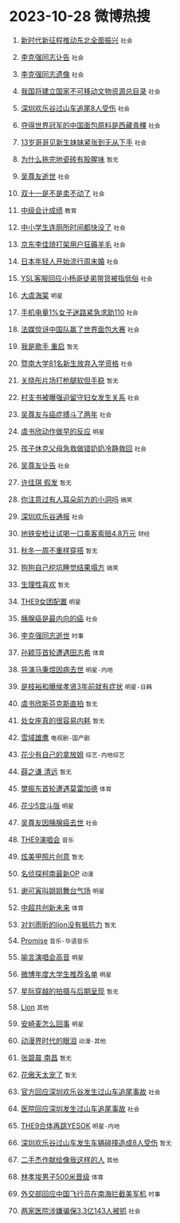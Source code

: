 # 2023-10-28 微博热搜 
1. [新时代新征程推动东北全面振兴](https://m.weibo.cn/search?containerid=100103type%3D1%26t%3D10%26q%3D%23%E6%96%B0%E6%97%B6%E4%BB%A3%E6%96%B0%E5%BE%81%E7%A8%8B%E6%8E%A8%E5%8A%A8%E4%B8%9C%E5%8C%97%E5%85%A8%E9%9D%A2%E6%8C%AF%E5%85%B4%23&stream_entry_id=51&isnewpage=1&extparam=seat%3D1%26stream_entry_id%3D51%26pos%3D0%26c_type%3D51%26q%3D%2523%25E6%2596%25B0%25E6%2597%25B6%25E4%25BB%25A3%25E6%2596%25B0%25E5%25BE%2581%25E7%25A8%258B%25E6%258E%25A8%25E5%258A%25A8%25E4%25B8%259C%25E5%258C%2597%25E5%2585%25A8%25E9%259D%25A2%25E6%258C%25AF%25E5%2585%25B4%2523%26dgr%3D0%26cate%3D10103%26filter_type%3Drealtimehot%26display_time%3D1698447882%26pre_seqid%3D16984478823850138931) `社会` 

2. [李克强同志讣告](https://m.weibo.cn/search?containerid=100103type%3D1%26t%3D10%26q%3D%23%E6%9D%8E%E5%85%8B%E5%BC%BA%E5%90%8C%E5%BF%97%E8%AE%A3%E5%91%8A%23&stream_entry_id=31&isnewpage=1&extparam=seat%3D1%26c_type%3D31%26q%3D%2523%25E6%259D%258E%25E5%2585%258B%25E5%25BC%25BA%25E5%2590%258C%25E5%25BF%2597%25E8%25AE%25A3%25E5%2591%258A%2523%26flag%3D0%26filter_type%3Drealtimehot%26realpos%3D1%26stream_entry_id%3D31%26pos%3D0%26dgr%3D0%26cate%3D5001%26band_rank%3D1%26lcate%3D5001%26display_time%3D1698447882%26pre_seqid%3D16984478823850138931) `社会` 

3. [李克强同志遗像](https://m.weibo.cn/search?containerid=100103type%3D1%26t%3D10%26q%3D%E6%9D%8E%E5%85%8B%E5%BC%BA%E5%90%8C%E5%BF%97%E9%81%97%E5%83%8F&stream_entry_id=31&isnewpage=1&extparam=seat%3D1%26c_type%3D31%26q%3D%25E6%259D%258E%25E5%2585%258B%25E5%25BC%25BA%25E5%2590%258C%25E5%25BF%2597%25E9%2581%2597%25E5%2583%258F%26flag%3D0%26filter_type%3Drealtimehot%26realpos%3D2%26stream_entry_id%3D31%26pos%3D1%26dgr%3D0%26cate%3D5001%26band_rank%3D2%26lcate%3D5001%26display_time%3D1698447882%26pre_seqid%3D16984478823850138931) `社会` 

4. [我国将建立国家不可移动文物资源总目录](https://m.weibo.cn/search?containerid=100103type%3D1%26t%3D10%26q%3D%23%E6%88%91%E5%9B%BD%E5%B0%86%E5%BB%BA%E7%AB%8B%E5%9B%BD%E5%AE%B6%E4%B8%8D%E5%8F%AF%E7%A7%BB%E5%8A%A8%E6%96%87%E7%89%A9%E8%B5%84%E6%BA%90%E6%80%BB%E7%9B%AE%E5%BD%95%23&stream_entry_id=31&isnewpage=1&extparam=seat%3D1%26c_type%3D31%26q%3D%2523%25E6%2588%2591%25E5%259B%25BD%25E5%25B0%2586%25E5%25BB%25BA%25E7%25AB%258B%25E5%259B%25BD%25E5%25AE%25B6%25E4%25B8%258D%25E5%258F%25AF%25E7%25A7%25BB%25E5%258A%25A8%25E6%2596%2587%25E7%2589%25A9%25E8%25B5%2584%25E6%25BA%2590%25E6%2580%25BB%25E7%259B%25AE%25E5%25BD%2595%2523%26flag%3D0%26filter_type%3Drealtimehot%26realpos%3D3%26stream_entry_id%3D31%26pos%3D2%26dgr%3D0%26cate%3D5001%26band_rank%3D3%26lcate%3D5001%26display_time%3D1698447882%26pre_seqid%3D16984478823850138931) `社会` 

5. [深圳欢乐谷过山车追尾8人受伤](https://m.weibo.cn/search?containerid=100103type%3D1%26t%3D10%26q%3D%23%E6%B7%B1%E5%9C%B3%E6%AC%A2%E4%B9%90%E8%B0%B7%E8%BF%87%E5%B1%B1%E8%BD%A6%E8%BF%BD%E5%B0%BE8%E4%BA%BA%E5%8F%97%E4%BC%A4%23&stream_entry_id=31&isnewpage=1&extparam=seat%3D1%26c_type%3D31%26q%3D%2523%25E6%25B7%25B1%25E5%259C%25B3%25E6%25AC%25A2%25E4%25B9%2590%25E8%25B0%25B7%25E8%25BF%2587%25E5%25B1%25B1%25E8%25BD%25A6%25E8%25BF%25BD%25E5%25B0%25BE8%25E4%25BA%25BA%25E5%258F%2597%25E4%25BC%25A4%2523%26flag%3D2%26filter_type%3Drealtimehot%26realpos%3D4%26stream_entry_id%3D31%26pos%3D3%26dgr%3D0%26cate%3D5001%26band_rank%3D4%26lcate%3D5001%26display_time%3D1698447882%26pre_seqid%3D16984478823850138931) `社会` 

6. [夺得世界冠军的中国面包原料是西藏青稞](https://m.weibo.cn/search?containerid=100103type%3D1%26t%3D10%26q%3D%23%E5%A4%BA%E5%BE%97%E4%B8%96%E7%95%8C%E5%86%A0%E5%86%9B%E7%9A%84%E4%B8%AD%E5%9B%BD%E9%9D%A2%E5%8C%85%E5%8E%9F%E6%96%99%E6%98%AF%E8%A5%BF%E8%97%8F%E9%9D%92%E7%A8%9E%23&stream_entry_id=31&isnewpage=1&extparam=seat%3D1%26c_type%3D31%26q%3D%2523%25E5%25A4%25BA%25E5%25BE%2597%25E4%25B8%2596%25E7%2595%258C%25E5%2586%25A0%25E5%2586%259B%25E7%259A%2584%25E4%25B8%25AD%25E5%259B%25BD%25E9%259D%25A2%25E5%258C%2585%25E5%258E%259F%25E6%2596%2599%25E6%2598%25AF%25E8%25A5%25BF%25E8%2597%258F%25E9%259D%2592%25E7%25A8%259E%2523%26flag%3D32768%26filter_type%3Drealtimehot%26realpos%3D5%26stream_entry_id%3D31%26pos%3D4%26dgr%3D0%26cate%3D5001%26band_rank%3D5%26lcate%3D5001%26display_time%3D1698447882%26pre_seqid%3D16984478823850138931) `社会` 

7. [13岁哥哥见新生妹妹紧张到无从下手](https://m.weibo.cn/search?containerid=100103type%3D1%26t%3D10%26q%3D%2313%E5%B2%81%E5%93%A5%E5%93%A5%E8%A7%81%E6%96%B0%E7%94%9F%E5%A6%B9%E5%A6%B9%E7%B4%A7%E5%BC%A0%E5%88%B0%E6%97%A0%E4%BB%8E%E4%B8%8B%E6%89%8B%23&stream_entry_id=31&isnewpage=1&extparam=seat%3D1%26c_type%3D31%26q%3D%252313%25E5%25B2%2581%25E5%2593%25A5%25E5%2593%25A5%25E8%25A7%2581%25E6%2596%25B0%25E7%2594%259F%25E5%25A6%25B9%25E5%25A6%25B9%25E7%25B4%25A7%25E5%25BC%25A0%25E5%2588%25B0%25E6%2597%25A0%25E4%25BB%258E%25E4%25B8%258B%25E6%2589%258B%2523%26flag%3D32768%26filter_type%3Drealtimehot%26realpos%3D6%26stream_entry_id%3D31%26pos%3D5%26dgr%3D0%26cate%3D5001%26band_rank%3D6%26lcate%3D5001%26display_time%3D1698447882%26pre_seqid%3D16984478823850138931) `社会` 

8. [为什么拖完地瓷砖有股腥味](https://m.weibo.cn/search?containerid=100103type%3D1%26t%3D10%26q%3D%E4%B8%BA%E4%BB%80%E4%B9%88%E6%8B%96%E5%AE%8C%E5%9C%B0%E7%93%B7%E7%A0%96%E6%9C%89%E8%82%A1%E8%85%A5%E5%91%B3&stream_entry_id=31&isnewpage=1&extparam=seat%3D1%26c_type%3D31%26q%3D%25E4%25B8%25BA%25E4%25BB%2580%25E4%25B9%2588%25E6%258B%2596%25E5%25AE%258C%25E5%259C%25B0%25E7%2593%25B7%25E7%25A0%2596%25E6%259C%2589%25E8%2582%25A1%25E8%2585%25A5%25E5%2591%25B3%26flag%3D0%26filter_type%3Drealtimehot%26realpos%3D7%26stream_entry_id%3D31%26pos%3D6%26dgr%3D0%26cate%3D5001%26band_rank%3D7%26lcate%3D5001%26display_time%3D1698447882%26pre_seqid%3D16984478823850138931) `暂无` 

9. [吴尊友逝世](https://m.weibo.cn/search?containerid=100103type%3D1%26t%3D10%26q%3D%23%E5%90%B4%E5%B0%8A%E5%8F%8B%E9%80%9D%E4%B8%96%23&stream_entry_id=31&isnewpage=1&extparam=seat%3D1%26c_type%3D31%26q%3D%2523%25E5%2590%25B4%25E5%25B0%258A%25E5%258F%258B%25E9%2580%259D%25E4%25B8%2596%2523%26flag%3D16%26filter_type%3Drealtimehot%26realpos%3D8%26stream_entry_id%3D31%26pos%3D7%26dgr%3D0%26cate%3D5001%26band_rank%3D8%26lcate%3D5001%26display_time%3D1698447882%26pre_seqid%3D16984478823850138931) `社会` 

10. [双十一是不是卖不动了](https://m.weibo.cn/search?containerid=100103type%3D1%26t%3D10%26q%3D%23%E5%8F%8C%E5%8D%81%E4%B8%80%E6%98%AF%E4%B8%8D%E6%98%AF%E5%8D%96%E4%B8%8D%E5%8A%A8%E4%BA%86%23&stream_entry_id=31&isnewpage=1&extparam=seat%3D1%26c_type%3D31%26q%3D%2523%25E5%258F%258C%25E5%258D%2581%25E4%25B8%2580%25E6%2598%25AF%25E4%25B8%258D%25E6%2598%25AF%25E5%258D%2596%25E4%25B8%258D%25E5%258A%25A8%25E4%25BA%2586%2523%26flag%3D0%26filter_type%3Drealtimehot%26realpos%3D9%26stream_entry_id%3D31%26pos%3D8%26dgr%3D0%26cate%3D5001%26band_rank%3D9%26lcate%3D5001%26display_time%3D1698447882%26pre_seqid%3D16984478823850138931) `社会` 

11. [中级会计成绩](https://m.weibo.cn/search?containerid=100103type%3D1%26t%3D10%26q%3D%E4%B8%AD%E7%BA%A7%E4%BC%9A%E8%AE%A1%E6%88%90%E7%BB%A9&stream_entry_id=31&isnewpage=1&extparam=seat%3D1%26c_type%3D31%26q%3D%25E4%25B8%25AD%25E7%25BA%25A7%25E4%25BC%259A%25E8%25AE%25A1%25E6%2588%2590%25E7%25BB%25A9%26flag%3D0%26filter_type%3Drealtimehot%26realpos%3D10%26stream_entry_id%3D31%26pos%3D9%26dgr%3D0%26cate%3D5001%26band_rank%3D10%26lcate%3D5001%26display_time%3D1698447882%26pre_seqid%3D16984478823850138931) `教育` 

12. [中小学生连厕所时间都快没了](https://m.weibo.cn/search?containerid=100103type%3D1%26t%3D10%26q%3D%23%E4%B8%AD%E5%B0%8F%E5%AD%A6%E7%94%9F%E8%BF%9E%E5%8E%95%E6%89%80%E6%97%B6%E9%97%B4%E9%83%BD%E5%BF%AB%E6%B2%A1%E4%BA%86%23&stream_entry_id=31&isnewpage=1&extparam=seat%3D1%26c_type%3D31%26q%3D%2523%25E4%25B8%25AD%25E5%25B0%258F%25E5%25AD%25A6%25E7%2594%259F%25E8%25BF%259E%25E5%258E%2595%25E6%2589%2580%25E6%2597%25B6%25E9%2597%25B4%25E9%2583%25BD%25E5%25BF%25AB%25E6%25B2%25A1%25E4%25BA%2586%2523%26flag%3D2%26filter_type%3Drealtimehot%26realpos%3D11%26stream_entry_id%3D31%26pos%3D10%26dgr%3D0%26cate%3D5001%26band_rank%3D11%26lcate%3D5001%26display_time%3D1698447882%26pre_seqid%3D16984478823850138931) `社会` 

13. [京东李佳琦打架用户狂薅羊毛](https://m.weibo.cn/search?containerid=100103type%3D1%26t%3D10%26q%3D%23%E4%BA%AC%E4%B8%9C%E6%9D%8E%E4%BD%B3%E7%90%A6%E6%89%93%E6%9E%B6%E7%94%A8%E6%88%B7%E7%8B%82%E8%96%85%E7%BE%8A%E6%AF%9B%23&stream_entry_id=31&isnewpage=1&extparam=seat%3D1%26c_type%3D31%26q%3D%2523%25E4%25BA%25AC%25E4%25B8%259C%25E6%259D%258E%25E4%25BD%25B3%25E7%2590%25A6%25E6%2589%2593%25E6%259E%25B6%25E7%2594%25A8%25E6%2588%25B7%25E7%258B%2582%25E8%2596%2585%25E7%25BE%258A%25E6%25AF%259B%2523%26flag%3D2%26filter_type%3Drealtimehot%26realpos%3D12%26stream_entry_id%3D31%26pos%3D11%26dgr%3D0%26cate%3D5001%26band_rank%3D12%26lcate%3D5001%26display_time%3D1698447882%26pre_seqid%3D16984478823850138931) `社会` 

14. [日本年轻人开始流行周末婚](https://m.weibo.cn/search?containerid=100103type%3D1%26t%3D10%26q%3D%23%E6%97%A5%E6%9C%AC%E5%B9%B4%E8%BD%BB%E4%BA%BA%E5%BC%80%E5%A7%8B%E6%B5%81%E8%A1%8C%E5%91%A8%E6%9C%AB%E5%A9%9A%23&stream_entry_id=31&isnewpage=1&extparam=seat%3D1%26c_type%3D31%26q%3D%2523%25E6%2597%25A5%25E6%259C%25AC%25E5%25B9%25B4%25E8%25BD%25BB%25E4%25BA%25BA%25E5%25BC%2580%25E5%25A7%258B%25E6%25B5%2581%25E8%25A1%258C%25E5%2591%25A8%25E6%259C%25AB%25E5%25A9%259A%2523%26flag%3D2%26filter_type%3Drealtimehot%26realpos%3D13%26stream_entry_id%3D31%26pos%3D12%26dgr%3D0%26cate%3D5001%26band_rank%3D13%26lcate%3D5001%26display_time%3D1698447882%26pre_seqid%3D16984478823850138931) `社会` 

15. [YSL客服回应小杨哥徒弟带货被指低俗](https://m.weibo.cn/search?containerid=100103type%3D1%26t%3D10%26q%3D%23YSL%E5%AE%A2%E6%9C%8D%E5%9B%9E%E5%BA%94%E5%B0%8F%E6%9D%A8%E5%93%A5%E5%BE%92%E5%BC%9F%E5%B8%A6%E8%B4%A7%E8%A2%AB%E6%8C%87%E4%BD%8E%E4%BF%97%23&stream_entry_id=31&isnewpage=1&extparam=seat%3D1%26c_type%3D31%26q%3D%2523YSL%25E5%25AE%25A2%25E6%259C%258D%25E5%259B%259E%25E5%25BA%2594%25E5%25B0%258F%25E6%259D%25A8%25E5%2593%25A5%25E5%25BE%2592%25E5%25BC%259F%25E5%25B8%25A6%25E8%25B4%25A7%25E8%25A2%25AB%25E6%258C%2587%25E4%25BD%258E%25E4%25BF%2597%2523%26flag%3D2%26filter_type%3Drealtimehot%26realpos%3D14%26stream_entry_id%3D31%26pos%3D13%26dgr%3D0%26cate%3D5001%26band_rank%3D14%26lcate%3D5001%26display_time%3D1698447882%26pre_seqid%3D16984478823850138931) `社会` 

16. [大虞海棠](https://m.weibo.cn/search?containerid=100103type%3D1%26t%3D10%26q%3D%E5%A4%A7%E8%99%9E%E6%B5%B7%E6%A3%A0&stream_entry_id=31&isnewpage=1&extparam=seat%3D1%26c_type%3D31%26q%3D%25E5%25A4%25A7%25E8%2599%259E%25E6%25B5%25B7%25E6%25A3%25A0%26flag%3D2%26filter_type%3Drealtimehot%26realpos%3D15%26stream_entry_id%3D31%26pos%3D14%26dgr%3D0%26cate%3D5001%26band_rank%3D15%26lcate%3D5001%26display_time%3D1698447882%26pre_seqid%3D16984478823850138931) `明星` 

17. [手机电量1%女子迷路紧急求助110](https://m.weibo.cn/search?containerid=100103type%3D1%26t%3D10%26q%3D%23%E6%89%8B%E6%9C%BA%E7%94%B5%E9%87%8F1%25%E5%A5%B3%E5%AD%90%E8%BF%B7%E8%B7%AF%E7%B4%A7%E6%80%A5%E6%B1%82%E5%8A%A9110%23&stream_entry_id=31&isnewpage=1&extparam=seat%3D1%26c_type%3D31%26q%3D%2523%25E6%2589%258B%25E6%259C%25BA%25E7%2594%25B5%25E9%2587%258F1%2525%25E5%25A5%25B3%25E5%25AD%2590%25E8%25BF%25B7%25E8%25B7%25AF%25E7%25B4%25A7%25E6%2580%25A5%25E6%25B1%2582%25E5%258A%25A9110%2523%26flag%3D32768%26filter_type%3Drealtimehot%26realpos%3D16%26stream_entry_id%3D31%26pos%3D15%26dgr%3D0%26cate%3D5001%26band_rank%3D16%26lcate%3D5001%26display_time%3D1698447882%26pre_seqid%3D16984478823850138931) `社会` 

18. [法媒惊讶中国队赢了世界面包大赛](https://m.weibo.cn/search?containerid=100103type%3D1%26t%3D10%26q%3D%23%E6%B3%95%E5%AA%92%E6%83%8A%E8%AE%B6%E4%B8%AD%E5%9B%BD%E9%98%9F%E8%B5%A2%E4%BA%86%E4%B8%96%E7%95%8C%E9%9D%A2%E5%8C%85%E5%A4%A7%E8%B5%9B%23&stream_entry_id=31&isnewpage=1&extparam=seat%3D1%26c_type%3D31%26q%3D%2523%25E6%25B3%2595%25E5%25AA%2592%25E6%2583%258A%25E8%25AE%25B6%25E4%25B8%25AD%25E5%259B%25BD%25E9%2598%259F%25E8%25B5%25A2%25E4%25BA%2586%25E4%25B8%2596%25E7%2595%258C%25E9%259D%25A2%25E5%258C%2585%25E5%25A4%25A7%25E8%25B5%259B%2523%26flag%3D0%26filter_type%3Drealtimehot%26realpos%3D17%26stream_entry_id%3D31%26pos%3D16%26dgr%3D0%26cate%3D5001%26band_rank%3D17%26lcate%3D5001%26display_time%3D1698447882%26pre_seqid%3D16984478823850138931) `社会` 

19. [我是歌手 重启](https://m.weibo.cn/search?containerid=100103type%3D1%26t%3D10%26q%3D%E6%88%91%E6%98%AF%E6%AD%8C%E6%89%8B+%E9%87%8D%E5%90%AF&stream_entry_id=31&isnewpage=1&extparam=seat%3D1%26c_type%3D31%26q%3D%25E6%2588%2591%25E6%2598%25AF%25E6%25AD%258C%25E6%2589%258B%2520%25E9%2587%258D%25E5%2590%25AF%26flag%3D0%26filter_type%3Drealtimehot%26realpos%3D18%26stream_entry_id%3D31%26pos%3D17%26dgr%3D0%26cate%3D5001%26band_rank%3D18%26lcate%3D5001%26display_time%3D1698447882%26pre_seqid%3D16984478823850138931) `暂无` 

20. [暨南大学81名新生放弃入学资格](https://m.weibo.cn/search?containerid=100103type%3D1%26t%3D10%26q%3D%23%E6%9A%A8%E5%8D%97%E5%A4%A7%E5%AD%A681%E5%90%8D%E6%96%B0%E7%94%9F%E6%94%BE%E5%BC%83%E5%85%A5%E5%AD%A6%E8%B5%84%E6%A0%BC%23&stream_entry_id=31&isnewpage=1&extparam=seat%3D1%26c_type%3D31%26q%3D%2523%25E6%259A%25A8%25E5%258D%2597%25E5%25A4%25A7%25E5%25AD%25A681%25E5%2590%258D%25E6%2596%25B0%25E7%2594%259F%25E6%2594%25BE%25E5%25BC%2583%25E5%2585%25A5%25E5%25AD%25A6%25E8%25B5%2584%25E6%25A0%25BC%2523%26flag%3D0%26filter_type%3Drealtimehot%26realpos%3D19%26stream_entry_id%3D31%26pos%3D18%26dgr%3D0%26cate%3D5001%26band_rank%3D19%26lcate%3D5001%26display_time%3D1698447882%26pre_seqid%3D16984478823850138931) `社会` 

21. [关晓彤片场打枪腿软但手稳](https://m.weibo.cn/search?containerid=100103type%3D1%26t%3D10%26q%3D%E5%85%B3%E6%99%93%E5%BD%A4%E7%89%87%E5%9C%BA%E6%89%93%E6%9E%AA%E8%85%BF%E8%BD%AF%E4%BD%86%E6%89%8B%E7%A8%B3&stream_entry_id=31&isnewpage=1&extparam=seat%3D1%26c_type%3D31%26q%3D%25E5%2585%25B3%25E6%2599%2593%25E5%25BD%25A4%25E7%2589%2587%25E5%259C%25BA%25E6%2589%2593%25E6%259E%25AA%25E8%2585%25BF%25E8%25BD%25AF%25E4%25BD%2586%25E6%2589%258B%25E7%25A8%25B3%26flag%3D1%26filter_type%3Drealtimehot%26realpos%3D20%26stream_entry_id%3D31%26pos%3D19%26dgr%3D0%26cate%3D5001%26band_rank%3D20%26lcate%3D5001%26display_time%3D1698447882%26pre_seqid%3D16984478823850138931) `暂无` 

22. [村支书被曝强迫留守妇女发生关系](https://m.weibo.cn/search?containerid=100103type%3D1%26t%3D10%26q%3D%23%E6%9D%91%E6%94%AF%E4%B9%A6%E8%A2%AB%E6%9B%9D%E5%BC%BA%E8%BF%AB%E7%95%99%E5%AE%88%E5%A6%87%E5%A5%B3%E5%8F%91%E7%94%9F%E5%85%B3%E7%B3%BB%23&stream_entry_id=31&isnewpage=1&extparam=seat%3D1%26c_type%3D31%26q%3D%2523%25E6%259D%2591%25E6%2594%25AF%25E4%25B9%25A6%25E8%25A2%25AB%25E6%259B%259D%25E5%25BC%25BA%25E8%25BF%25AB%25E7%2595%2599%25E5%25AE%2588%25E5%25A6%2587%25E5%25A5%25B3%25E5%258F%2591%25E7%2594%259F%25E5%2585%25B3%25E7%25B3%25BB%2523%26flag%3D0%26filter_type%3Drealtimehot%26realpos%3D21%26stream_entry_id%3D31%26pos%3D20%26dgr%3D0%26cate%3D5001%26band_rank%3D21%26lcate%3D5001%26display_time%3D1698447882%26pre_seqid%3D16984478823850138931) `社会` 

23. [吴尊友与癌症搏斗了两年](https://m.weibo.cn/search?containerid=100103type%3D1%26t%3D10%26q%3D%23%E5%90%B4%E5%B0%8A%E5%8F%8B%E4%B8%8E%E7%99%8C%E7%97%87%E6%90%8F%E6%96%97%E4%BA%86%E4%B8%A4%E5%B9%B4%23&stream_entry_id=31&isnewpage=1&extparam=seat%3D1%26c_type%3D31%26q%3D%2523%25E5%2590%25B4%25E5%25B0%258A%25E5%258F%258B%25E4%25B8%258E%25E7%2599%258C%25E7%2597%2587%25E6%2590%258F%25E6%2596%2597%25E4%25BA%2586%25E4%25B8%25A4%25E5%25B9%25B4%2523%26flag%3D0%26filter_type%3Drealtimehot%26realpos%3D22%26stream_entry_id%3D31%26pos%3D21%26dgr%3D0%26cate%3D5001%26band_rank%3D22%26lcate%3D5001%26display_time%3D1698447882%26pre_seqid%3D16984478823850138931) `社会` 

24. [虞书欣动作做早的反应](https://m.weibo.cn/search?containerid=100103type%3D1%26t%3D10%26q%3D%23%E8%99%9E%E4%B9%A6%E6%AC%A3%E5%8A%A8%E4%BD%9C%E5%81%9A%E6%97%A9%E7%9A%84%E5%8F%8D%E5%BA%94%23&stream_entry_id=31&isnewpage=1&extparam=seat%3D1%26c_type%3D31%26q%3D%2523%25E8%2599%259E%25E4%25B9%25A6%25E6%25AC%25A3%25E5%258A%25A8%25E4%25BD%259C%25E5%2581%259A%25E6%2597%25A9%25E7%259A%2584%25E5%258F%258D%25E5%25BA%2594%2523%26flag%3D0%26filter_type%3Drealtimehot%26realpos%3D23%26stream_entry_id%3D31%26pos%3D22%26dgr%3D0%26cate%3D5001%26band_rank%3D23%26lcate%3D5001%26display_time%3D1698447882%26pre_seqid%3D16984478823850138931) `明星` 

25. [孩子休克父母急救做错奶奶冷静救回](https://m.weibo.cn/search?containerid=100103type%3D1%26t%3D10%26q%3D%23%E5%AD%A9%E5%AD%90%E4%BC%91%E5%85%8B%E7%88%B6%E6%AF%8D%E6%80%A5%E6%95%91%E5%81%9A%E9%94%99%E5%A5%B6%E5%A5%B6%E5%86%B7%E9%9D%99%E6%95%91%E5%9B%9E%23&stream_entry_id=31&isnewpage=1&extparam=seat%3D1%26c_type%3D31%26q%3D%2523%25E5%25AD%25A9%25E5%25AD%2590%25E4%25BC%2591%25E5%2585%258B%25E7%2588%25B6%25E6%25AF%258D%25E6%2580%25A5%25E6%2595%2591%25E5%2581%259A%25E9%2594%2599%25E5%25A5%25B6%25E5%25A5%25B6%25E5%2586%25B7%25E9%259D%2599%25E6%2595%2591%25E5%259B%259E%2523%26flag%3D32768%26filter_type%3Drealtimehot%26realpos%3D24%26stream_entry_id%3D31%26pos%3D23%26dgr%3D0%26cate%3D5001%26band_rank%3D24%26lcate%3D5001%26display_time%3D1698447882%26pre_seqid%3D16984478823850138931) `社会` 

26. [吴尊友讣告](https://m.weibo.cn/search?containerid=100103type%3D1%26t%3D10%26q%3D%23%E5%90%B4%E5%B0%8A%E5%8F%8B%E8%AE%A3%E5%91%8A%23&stream_entry_id=31&isnewpage=1&extparam=seat%3D1%26c_type%3D31%26q%3D%2523%25E5%2590%25B4%25E5%25B0%258A%25E5%258F%258B%25E8%25AE%25A3%25E5%2591%258A%2523%26flag%3D0%26filter_type%3Drealtimehot%26realpos%3D25%26stream_entry_id%3D31%26pos%3D24%26dgr%3D0%26cate%3D5001%26band_rank%3D25%26lcate%3D5001%26display_time%3D1698447882%26pre_seqid%3D16984478823850138931) `社会` 

27. [许佳琪 假发](https://m.weibo.cn/search?containerid=100103type%3D1%26t%3D10%26q%3D%E8%AE%B8%E4%BD%B3%E7%90%AA+%E5%81%87%E5%8F%91&stream_entry_id=31&isnewpage=1&extparam=seat%3D1%26c_type%3D31%26q%3D%25E8%25AE%25B8%25E4%25BD%25B3%25E7%2590%25AA%2520%25E5%2581%2587%25E5%258F%2591%26flag%3D0%26filter_type%3Drealtimehot%26realpos%3D26%26stream_entry_id%3D31%26pos%3D25%26dgr%3D0%26cate%3D5001%26band_rank%3D26%26lcate%3D5001%26display_time%3D1698447882%26pre_seqid%3D16984478823850138931) `暂无` 

28. [你注意过有人耳朵前方的小洞吗](https://m.weibo.cn/search?containerid=100103type%3D1%26t%3D10%26q%3D%E4%BD%A0%E6%B3%A8%E6%84%8F%E8%BF%87%E6%9C%89%E4%BA%BA%E8%80%B3%E6%9C%B5%E5%89%8D%E6%96%B9%E7%9A%84%E5%B0%8F%E6%B4%9E%E5%90%97&stream_entry_id=31&isnewpage=1&extparam=seat%3D1%26c_type%3D31%26q%3D%25E4%25BD%25A0%25E6%25B3%25A8%25E6%2584%258F%25E8%25BF%2587%25E6%259C%2589%25E4%25BA%25BA%25E8%2580%25B3%25E6%259C%25B5%25E5%2589%258D%25E6%2596%25B9%25E7%259A%2584%25E5%25B0%258F%25E6%25B4%259E%25E5%2590%2597%26flag%3D0%26filter_type%3Drealtimehot%26realpos%3D27%26stream_entry_id%3D31%26pos%3D26%26dgr%3D0%26cate%3D5001%26band_rank%3D27%26lcate%3D5001%26display_time%3D1698447882%26pre_seqid%3D16984478823850138931) `搞笑` 

29. [深圳欢乐谷通报](https://m.weibo.cn/search?containerid=100103type%3D1%26t%3D10%26q%3D%E6%B7%B1%E5%9C%B3%E6%AC%A2%E4%B9%90%E8%B0%B7%E9%80%9A%E6%8A%A5&stream_entry_id=31&isnewpage=1&extparam=seat%3D1%26c_type%3D31%26q%3D%25E6%25B7%25B1%25E5%259C%25B3%25E6%25AC%25A2%25E4%25B9%2590%25E8%25B0%25B7%25E9%2580%259A%25E6%258A%25A5%26flag%3D0%26filter_type%3Drealtimehot%26realpos%3D28%26stream_entry_id%3D31%26pos%3D27%26dgr%3D0%26cate%3D5001%26band_rank%3D28%26lcate%3D5001%26display_time%3D1698447882%26pre_seqid%3D16984478823850138931) `社会` 

30. [地铁安检让试喝一口乘客索赔4.8万元](https://m.weibo.cn/search?containerid=100103type%3D1%26t%3D10%26q%3D%23%E5%9C%B0%E9%93%81%E5%AE%89%E6%A3%80%E8%AE%A9%E8%AF%95%E5%96%9D%E4%B8%80%E5%8F%A3%E4%B9%98%E5%AE%A2%E7%B4%A2%E8%B5%944.8%E4%B8%87%E5%85%83%23&stream_entry_id=31&isnewpage=1&extparam=seat%3D1%26c_type%3D31%26q%3D%2523%25E5%259C%25B0%25E9%2593%2581%25E5%25AE%2589%25E6%25A3%2580%25E8%25AE%25A9%25E8%25AF%2595%25E5%2596%259D%25E4%25B8%2580%25E5%258F%25A3%25E4%25B9%2598%25E5%25AE%25A2%25E7%25B4%25A2%25E8%25B5%25944.8%25E4%25B8%2587%25E5%2585%2583%2523%26flag%3D0%26filter_type%3Drealtimehot%26realpos%3D29%26stream_entry_id%3D31%26pos%3D28%26dgr%3D0%26cate%3D5001%26band_rank%3D29%26lcate%3D5001%26display_time%3D1698447882%26pre_seqid%3D16984478823850138931) `财经` 

31. [秋冬一周不重样穿搭](https://m.weibo.cn/search?containerid=100103type%3D1%26t%3D10%26q%3D%E7%A7%8B%E5%86%AC%E4%B8%80%E5%91%A8%E4%B8%8D%E9%87%8D%E6%A0%B7%E7%A9%BF%E6%90%AD&stream_entry_id=31&isnewpage=1&extparam=seat%3D1%26c_type%3D31%26q%3D%25E7%25A7%258B%25E5%2586%25AC%25E4%25B8%2580%25E5%2591%25A8%25E4%25B8%258D%25E9%2587%258D%25E6%25A0%25B7%25E7%25A9%25BF%25E6%2590%25AD%26flag%3D1%26filter_type%3Drealtimehot%26realpos%3D30%26stream_entry_id%3D31%26pos%3D29%26dgr%3D0%26cate%3D5001%26band_rank%3D30%26lcate%3D5001%26display_time%3D1698447882%26pre_seqid%3D16984478823850138931) `暂无` 

32. [狗狗自己挖坑睡觉结果塌方](https://m.weibo.cn/search?containerid=100103type%3D1%26t%3D10%26q%3D%E7%8B%97%E7%8B%97%E8%87%AA%E5%B7%B1%E6%8C%96%E5%9D%91%E7%9D%A1%E8%A7%89%E7%BB%93%E6%9E%9C%E5%A1%8C%E6%96%B9&stream_entry_id=31&isnewpage=1&extparam=seat%3D1%26c_type%3D31%26q%3D%25E7%258B%2597%25E7%258B%2597%25E8%2587%25AA%25E5%25B7%25B1%25E6%258C%2596%25E5%259D%2591%25E7%259D%25A1%25E8%25A7%2589%25E7%25BB%2593%25E6%259E%259C%25E5%25A1%258C%25E6%2596%25B9%26flag%3D1%26filter_type%3Drealtimehot%26realpos%3D31%26stream_entry_id%3D31%26pos%3D30%26dgr%3D0%26cate%3D5001%26band_rank%3D31%26lcate%3D5001%26display_time%3D1698447882%26pre_seqid%3D16984478823850138931) `搞笑` 

33. [生理性喜欢](https://m.weibo.cn/search?containerid=100103type%3D1%26t%3D10%26q%3D%E7%94%9F%E7%90%86%E6%80%A7%E5%96%9C%E6%AC%A2&stream_entry_id=31&isnewpage=1&extparam=seat%3D1%26c_type%3D31%26q%3D%25E7%2594%259F%25E7%2590%2586%25E6%2580%25A7%25E5%2596%259C%25E6%25AC%25A2%26flag%3D0%26filter_type%3Drealtimehot%26realpos%3D32%26stream_entry_id%3D31%26pos%3D31%26dgr%3D0%26cate%3D5001%26band_rank%3D32%26lcate%3D5001%26display_time%3D1698447882%26pre_seqid%3D16984478823850138931) `暂无` 

34. [THE9女团配置](https://m.weibo.cn/search?containerid=100103type%3D1%26t%3D10%26q%3D%23THE9%E5%A5%B3%E5%9B%A2%E9%85%8D%E7%BD%AE%23&stream_entry_id=31&isnewpage=1&extparam=seat%3D1%26c_type%3D31%26q%3D%2523THE9%25E5%25A5%25B3%25E5%259B%25A2%25E9%2585%258D%25E7%25BD%25AE%2523%26flag%3D0%26filter_type%3Drealtimehot%26realpos%3D33%26stream_entry_id%3D31%26pos%3D32%26dgr%3D0%26cate%3D5001%26band_rank%3D33%26lcate%3D5001%26display_time%3D1698447882%26pre_seqid%3D16984478823850138931) `明星` 

35. [胰腺癌是最内向的癌](https://m.weibo.cn/search?containerid=100103type%3D1%26t%3D10%26q%3D%23%E8%83%B0%E8%85%BA%E7%99%8C%E6%98%AF%E6%9C%80%E5%86%85%E5%90%91%E7%9A%84%E7%99%8C%23&stream_entry_id=31&isnewpage=1&extparam=seat%3D1%26c_type%3D31%26q%3D%2523%25E8%2583%25B0%25E8%2585%25BA%25E7%2599%258C%25E6%2598%25AF%25E6%259C%2580%25E5%2586%2585%25E5%2590%2591%25E7%259A%2584%25E7%2599%258C%2523%26flag%3D0%26filter_type%3Drealtimehot%26realpos%3D34%26stream_entry_id%3D31%26pos%3D33%26dgr%3D0%26cate%3D5001%26band_rank%3D34%26lcate%3D5001%26display_time%3D1698447882%26pre_seqid%3D16984478823850138931) `社会` 

36. [李克强同志逝世](https://m.weibo.cn/search?containerid=100103type%3D1%26t%3D10%26q%3D%23%E6%9D%8E%E5%85%8B%E5%BC%BA%E5%90%8C%E5%BF%97%E9%80%9D%E4%B8%96%23&stream_entry_id=31&isnewpage=1&extparam=seat%3D1%26c_type%3D31%26q%3D%2523%25E6%259D%258E%25E5%2585%258B%25E5%25BC%25BA%25E5%2590%258C%25E5%25BF%2597%25E9%2580%259D%25E4%25B8%2596%2523%26flag%3D0%26filter_type%3Drealtimehot%26realpos%3D35%26stream_entry_id%3D31%26pos%3D34%26dgr%3D0%26cate%3D5001%26band_rank%3D35%26lcate%3D5001%26display_time%3D1698447882%26pre_seqid%3D16984478823850138931) `时事` 

37. [孙颖莎首轮遭遇田志希](https://m.weibo.cn/search?containerid=100103type%3D1%26t%3D10%26q%3D%23%E5%AD%99%E9%A2%96%E8%8E%8E%E9%A6%96%E8%BD%AE%E9%81%AD%E9%81%87%E7%94%B0%E5%BF%97%E5%B8%8C%23&stream_entry_id=31&isnewpage=1&extparam=seat%3D1%26c_type%3D31%26q%3D%2523%25E5%25AD%2599%25E9%25A2%2596%25E8%258E%258E%25E9%25A6%2596%25E8%25BD%25AE%25E9%2581%25AD%25E9%2581%2587%25E7%2594%25B0%25E5%25BF%2597%25E5%25B8%258C%2523%26flag%3D1%26filter_type%3Drealtimehot%26realpos%3D36%26stream_entry_id%3D31%26pos%3D35%26dgr%3D0%26cate%3D5001%26band_rank%3D36%26lcate%3D5001%26display_time%3D1698447882%26pre_seqid%3D16984478823850138931) `体育` 

38. [导演马秉煜因病去世](https://m.weibo.cn/search?containerid=100103type%3D1%26t%3D10%26q%3D%23%E5%AF%BC%E6%BC%94%E9%A9%AC%E7%A7%89%E7%85%9C%E5%9B%A0%E7%97%85%E5%8E%BB%E4%B8%96%23&stream_entry_id=31&isnewpage=1&extparam=seat%3D1%26c_type%3D31%26q%3D%2523%25E5%25AF%25BC%25E6%25BC%2594%25E9%25A9%25AC%25E7%25A7%2589%25E7%2585%259C%25E5%259B%25A0%25E7%2597%2585%25E5%258E%25BB%25E4%25B8%2596%2523%26flag%3D0%26filter_type%3Drealtimehot%26realpos%3D37%26stream_entry_id%3D31%26pos%3D36%26dgr%3D0%26cate%3D5001%26band_rank%3D37%26lcate%3D5001%26display_time%3D1698447882%26pre_seqid%3D16984478823850138931) `明星-内地` 

39. [是枝裕和曝侯孝贤3年前就有症状](https://m.weibo.cn/search?containerid=100103type%3D1%26t%3D10%26q%3D%23%E6%98%AF%E6%9E%9D%E8%A3%95%E5%92%8C%E6%9B%9D%E4%BE%AF%E5%AD%9D%E8%B4%A43%E5%B9%B4%E5%89%8D%E5%B0%B1%E6%9C%89%E7%97%87%E7%8A%B6%23&stream_entry_id=31&isnewpage=1&extparam=seat%3D1%26c_type%3D31%26q%3D%2523%25E6%2598%25AF%25E6%259E%259D%25E8%25A3%2595%25E5%2592%258C%25E6%259B%259D%25E4%25BE%25AF%25E5%25AD%259D%25E8%25B4%25A43%25E5%25B9%25B4%25E5%2589%258D%25E5%25B0%25B1%25E6%259C%2589%25E7%2597%2587%25E7%258A%25B6%2523%26flag%3D0%26filter_type%3Drealtimehot%26realpos%3D38%26stream_entry_id%3D31%26pos%3D37%26dgr%3D0%26cate%3D5001%26band_rank%3D38%26lcate%3D5001%26display_time%3D1698447882%26pre_seqid%3D16984478823850138931) `明星-日韩` 

40. [虞书欣斯芬克斯直拍](https://m.weibo.cn/search?containerid=100103type%3D1%26t%3D10%26q%3D%E8%99%9E%E4%B9%A6%E6%AC%A3%E6%96%AF%E8%8A%AC%E5%85%8B%E6%96%AF%E7%9B%B4%E6%8B%8D&stream_entry_id=31&isnewpage=1&extparam=seat%3D1%26c_type%3D31%26q%3D%25E8%2599%259E%25E4%25B9%25A6%25E6%25AC%25A3%25E6%2596%25AF%25E8%258A%25AC%25E5%2585%258B%25E6%2596%25AF%25E7%259B%25B4%25E6%258B%258D%26flag%3D0%26filter_type%3Drealtimehot%26realpos%3D39%26stream_entry_id%3D31%26pos%3D38%26dgr%3D0%26cate%3D5001%26band_rank%3D39%26lcate%3D5001%26display_time%3D1698447882%26pre_seqid%3D16984478823850138931) `暂无` 

41. [处女座真的很容易内耗](https://m.weibo.cn/search?containerid=100103type%3D1%26t%3D10%26q%3D%E5%A4%84%E5%A5%B3%E5%BA%A7%E7%9C%9F%E7%9A%84%E5%BE%88%E5%AE%B9%E6%98%93%E5%86%85%E8%80%97&stream_entry_id=31&isnewpage=1&extparam=seat%3D1%26c_type%3D31%26q%3D%25E5%25A4%2584%25E5%25A5%25B3%25E5%25BA%25A7%25E7%259C%259F%25E7%259A%2584%25E5%25BE%2588%25E5%25AE%25B9%25E6%2598%2593%25E5%2586%2585%25E8%2580%2597%26flag%3D0%26filter_type%3Drealtimehot%26realpos%3D40%26stream_entry_id%3D31%26pos%3D39%26dgr%3D0%26cate%3D5001%26band_rank%3D40%26lcate%3D5001%26display_time%3D1698447882%26pre_seqid%3D16984478823850138931) `暂无` 

42. [雪域雄鹰](https://m.weibo.cn/search?containerid=100103type%3D1%26t%3D10%26q%3D%E9%9B%AA%E5%9F%9F%E9%9B%84%E9%B9%B0&stream_entry_id=31&isnewpage=1&extparam=seat%3D1%26c_type%3D31%26q%3D%25E9%259B%25AA%25E5%259F%259F%25E9%259B%2584%25E9%25B9%25B0%26flag%3D0%26filter_type%3Drealtimehot%26realpos%3D41%26stream_entry_id%3D31%26pos%3D40%26dgr%3D0%26cate%3D5001%26band_rank%3D41%26lcate%3D5001%26display_time%3D1698447882%26pre_seqid%3D16984478823850138931) `电视剧-国产剧` 

43. [花少有自己的拿放姐](https://m.weibo.cn/search?containerid=100103type%3D1%26t%3D10%26q%3D%23%E8%8A%B1%E5%B0%91%E6%9C%89%E8%87%AA%E5%B7%B1%E7%9A%84%E6%8B%BF%E6%94%BE%E5%A7%90%23&stream_entry_id=31&isnewpage=1&extparam=seat%3D1%26c_type%3D31%26q%3D%2523%25E8%258A%25B1%25E5%25B0%2591%25E6%259C%2589%25E8%2587%25AA%25E5%25B7%25B1%25E7%259A%2584%25E6%258B%25BF%25E6%2594%25BE%25E5%25A7%2590%2523%26flag%3D0%26filter_type%3Drealtimehot%26realpos%3D42%26stream_entry_id%3D31%26pos%3D41%26dgr%3D0%26cate%3D5001%26band_rank%3D42%26lcate%3D5001%26display_time%3D1698447882%26pre_seqid%3D16984478823850138931) `综艺-内地综艺` 

44. [薛之谦 清远](https://m.weibo.cn/search?containerid=100103type%3D1%26t%3D10%26q%3D%E8%96%9B%E4%B9%8B%E8%B0%A6+%E6%B8%85%E8%BF%9C&stream_entry_id=31&isnewpage=1&extparam=seat%3D1%26c_type%3D31%26q%3D%25E8%2596%259B%25E4%25B9%258B%25E8%25B0%25A6%2520%25E6%25B8%2585%25E8%25BF%259C%26flag%3D0%26filter_type%3Drealtimehot%26realpos%3D43%26stream_entry_id%3D31%26pos%3D42%26dgr%3D0%26cate%3D5001%26band_rank%3D43%26lcate%3D5001%26display_time%3D1698447882%26pre_seqid%3D16984478823850138931) `暂无` 

45. [樊振东首轮遭遇莫雷加德](https://m.weibo.cn/search?containerid=100103type%3D1%26t%3D10%26q%3D%23%E6%A8%8A%E6%8C%AF%E4%B8%9C%E9%A6%96%E8%BD%AE%E9%81%AD%E9%81%87%E8%8E%AB%E9%9B%B7%E5%8A%A0%E5%BE%B7%23&stream_entry_id=31&isnewpage=1&extparam=seat%3D1%26c_type%3D31%26q%3D%2523%25E6%25A8%258A%25E6%258C%25AF%25E4%25B8%259C%25E9%25A6%2596%25E8%25BD%25AE%25E9%2581%25AD%25E9%2581%2587%25E8%258E%25AB%25E9%259B%25B7%25E5%258A%25A0%25E5%25BE%25B7%2523%26flag%3D1%26filter_type%3Drealtimehot%26realpos%3D44%26stream_entry_id%3D31%26pos%3D43%26dgr%3D0%26cate%3D5001%26band_rank%3D44%26lcate%3D5001%26display_time%3D1698447882%26pre_seqid%3D16984478823850138931) `体育` 

46. [花少5宫斗版](https://m.weibo.cn/search?containerid=100103type%3D1%26t%3D10%26q%3D%23%E8%8A%B1%E5%B0%915%E5%AE%AB%E6%96%97%E7%89%88%23&stream_entry_id=31&isnewpage=1&extparam=seat%3D1%26c_type%3D31%26q%3D%2523%25E8%258A%25B1%25E5%25B0%25915%25E5%25AE%25AB%25E6%2596%2597%25E7%2589%2588%2523%26flag%3D0%26filter_type%3Drealtimehot%26realpos%3D45%26stream_entry_id%3D31%26pos%3D44%26dgr%3D0%26cate%3D5001%26band_rank%3D45%26lcate%3D5001%26display_time%3D1698447882%26pre_seqid%3D16984478823850138931) `明星` 

47. [吴尊友因胰腺癌去世](https://m.weibo.cn/search?containerid=100103type%3D1%26t%3D10%26q%3D%23%E5%90%B4%E5%B0%8A%E5%8F%8B%E5%9B%A0%E8%83%B0%E8%85%BA%E7%99%8C%E5%8E%BB%E4%B8%96%23&stream_entry_id=31&isnewpage=1&extparam=seat%3D1%26c_type%3D31%26q%3D%2523%25E5%2590%25B4%25E5%25B0%258A%25E5%258F%258B%25E5%259B%25A0%25E8%2583%25B0%25E8%2585%25BA%25E7%2599%258C%25E5%258E%25BB%25E4%25B8%2596%2523%26flag%3D0%26filter_type%3Drealtimehot%26realpos%3D46%26stream_entry_id%3D31%26pos%3D45%26dgr%3D0%26cate%3D5001%26band_rank%3D46%26lcate%3D5001%26display_time%3D1698447882%26pre_seqid%3D16984478823850138931) `社会` 

48. [THE9演唱会](https://m.weibo.cn/search?containerid=100103type%3D1%26t%3D10%26q%3DTHE9%E6%BC%94%E5%94%B1%E4%BC%9A&stream_entry_id=31&isnewpage=1&extparam=seat%3D1%26c_type%3D31%26q%3DTHE9%25E6%25BC%2594%25E5%2594%25B1%25E4%25BC%259A%26flag%3D0%26filter_type%3Drealtimehot%26realpos%3D47%26stream_entry_id%3D31%26pos%3D46%26dgr%3D0%26cate%3D5001%26band_rank%3D47%26lcate%3D5001%26display_time%3D1698447882%26pre_seqid%3D16984478823850138931) `音乐` 

49. [炫美甲照片创意](https://m.weibo.cn/search?containerid=100103type%3D1%26t%3D10%26q%3D%E7%82%AB%E7%BE%8E%E7%94%B2%E7%85%A7%E7%89%87%E5%88%9B%E6%84%8F&stream_entry_id=31&isnewpage=1&extparam=seat%3D1%26c_type%3D31%26q%3D%25E7%2582%25AB%25E7%25BE%258E%25E7%2594%25B2%25E7%2585%25A7%25E7%2589%2587%25E5%2588%259B%25E6%2584%258F%26flag%3D1%26filter_type%3Drealtimehot%26realpos%3D48%26stream_entry_id%3D31%26pos%3D47%26dgr%3D0%26cate%3D5001%26band_rank%3D48%26lcate%3D5001%26display_time%3D1698447882%26pre_seqid%3D16984478823850138931) `暂无` 

50. [名侦探柯南最新OP](https://m.weibo.cn/search?containerid=100103type%3D1%26t%3D10%26q%3D%23%E5%90%8D%E4%BE%A6%E6%8E%A2%E6%9F%AF%E5%8D%97%E6%9C%80%E6%96%B0OP%23&stream_entry_id=31&isnewpage=1&extparam=seat%3D1%26c_type%3D31%26q%3D%2523%25E5%2590%258D%25E4%25BE%25A6%25E6%258E%25A2%25E6%259F%25AF%25E5%258D%2597%25E6%259C%2580%25E6%2596%25B0OP%2523%26flag%3D0%26filter_type%3Drealtimehot%26realpos%3D49%26stream_entry_id%3D31%26pos%3D48%26dgr%3D0%26cate%3D5001%26band_rank%3D49%26lcate%3D5001%26display_time%3D1698447882%26pre_seqid%3D16984478823850138931) `动漫` 

51. [谢可寅叫姐姐舞台气场](https://m.weibo.cn/search?containerid=100103type%3D1%26t%3D10%26q%3D%23%E8%B0%A2%E5%8F%AF%E5%AF%85%E5%8F%AB%E5%A7%90%E5%A7%90%E8%88%9E%E5%8F%B0%E6%B0%94%E5%9C%BA%23&stream_entry_id=31&isnewpage=1&extparam=seat%3D1%26c_type%3D31%26q%3D%2523%25E8%25B0%25A2%25E5%258F%25AF%25E5%25AF%2585%25E5%258F%25AB%25E5%25A7%2590%25E5%25A7%2590%25E8%2588%259E%25E5%258F%25B0%25E6%25B0%2594%25E5%259C%25BA%2523%26flag%3D0%26filter_type%3Drealtimehot%26realpos%3D50%26stream_entry_id%3D31%26pos%3D49%26dgr%3D0%26cate%3D5001%26band_rank%3D50%26lcate%3D5001%26display_time%3D1698447882%26pre_seqid%3D16984478823850138931) `明星` 

52. [中超共创新未来](https://m.weibo.cn/search?containerid=100103type%3D1%26t%3D10%26q%3D%23%E4%B8%AD%E8%B6%85%E5%85%B1%E5%88%9B%E6%96%B0%E6%9C%AA%E6%9D%A5%23&stream_entry_id=31&isnewpage=1&extparam=seat%3D1%26filter_type%3Drealtimehot%26c_type%3D31%26q%3D%2523%25E4%25B8%25AD%25E8%25B6%2585%25E5%2585%25B1%25E5%2588%259B%25E6%2596%25B0%25E6%259C%25AA%25E6%259D%25A5%2523%26dgr%3D0%26cate%3D5001%26adid%3D209458%26stream_entry_id%3D31%26pos%3D6%26is_ad_pos%3D1%26topic_ad%3D1%26band_rank%3D7%26lcate%3D5001%26display_time%3D1698444269%26pre_seqid%3D1698444269445029817185) `体育` 

53. [对刘雨昕的lion没有抵抗力](https://m.weibo.cn/search?containerid=100103type%3D1%26t%3D10%26q%3D%E5%AF%B9%E5%88%98%E9%9B%A8%E6%98%95%E7%9A%84lion%E6%B2%A1%E6%9C%89%E6%8A%B5%E6%8A%97%E5%8A%9B&stream_entry_id=31&isnewpage=1&extparam=seat%3D1%26c_type%3D31%26q%3D%25E5%25AF%25B9%25E5%2588%2598%25E9%259B%25A8%25E6%2598%2595%25E7%259A%2584lion%25E6%25B2%25A1%25E6%259C%2589%25E6%258A%25B5%25E6%258A%2597%25E5%258A%259B%26flag%3D0%26filter_type%3Drealtimehot%26realpos%3D42%26stream_entry_id%3D31%26pos%3D42%26dgr%3D0%26cate%3D5001%26band_rank%3D42%26lcate%3D5001%26display_time%3D1698444269%26pre_seqid%3D1698444269445029817185) `暂无` 

54. [Promise](https://m.weibo.cn/search?containerid=100103type%3D1%26t%3D10%26q%3DPromise&stream_entry_id=31&isnewpage=1&extparam=seat%3D1%26c_type%3D31%26q%3DPromise%26flag%3D0%26filter_type%3Drealtimehot%26realpos%3D46%26stream_entry_id%3D31%26pos%3D46%26dgr%3D0%26cate%3D5001%26band_rank%3D46%26lcate%3D5001%26display_time%3D1698444269%26pre_seqid%3D1698444269445029817185) `音乐-华语音乐` 

55. [喻言演唱会高音](https://m.weibo.cn/search?containerid=100103type%3D1%26t%3D10%26q%3D%23%E5%96%BB%E8%A8%80%E6%BC%94%E5%94%B1%E4%BC%9A%E9%AB%98%E9%9F%B3%23&stream_entry_id=31&isnewpage=1&extparam=seat%3D1%26c_type%3D31%26q%3D%2523%25E5%2596%25BB%25E8%25A8%2580%25E6%25BC%2594%25E5%2594%25B1%25E4%25BC%259A%25E9%25AB%2598%25E9%259F%25B3%2523%26flag%3D0%26filter_type%3Drealtimehot%26realpos%3D48%26stream_entry_id%3D31%26pos%3D48%26dgr%3D0%26cate%3D5001%26band_rank%3D48%26lcate%3D5001%26display_time%3D1698444269%26pre_seqid%3D1698444269445029817185) `明星` 

56. [微博年度大学生推荐名单](https://m.weibo.cn/search?containerid=100103type%3D1%26t%3D10%26q%3D%23%E5%BE%AE%E5%8D%9A%E5%B9%B4%E5%BA%A6%E5%A4%A7%E5%AD%A6%E7%94%9F%E6%8E%A8%E8%8D%90%E5%90%8D%E5%8D%95%23&stream_entry_id=31&isnewpage=1&extparam=seat%3D1%26c_type%3D31%26q%3D%2523%25E5%25BE%25AE%25E5%258D%259A%25E5%25B9%25B4%25E5%25BA%25A6%25E5%25A4%25A7%25E5%25AD%25A6%25E7%2594%259F%25E6%258E%25A8%25E8%258D%2590%25E5%2590%258D%25E5%258D%2595%2523%26flag%3D0%26filter_type%3Drealtimehot%26realpos%3D49%26stream_entry_id%3D31%26pos%3D49%26dgr%3D0%26cate%3D5001%26band_rank%3D49%26lcate%3D5001%26display_time%3D1698444269%26pre_seqid%3D1698444269445029817185) `明星` 

57. [星际穿越的拍摄与后期呈现](https://m.weibo.cn/search?containerid=100103type%3D1%26t%3D10%26q%3D%E6%98%9F%E9%99%85%E7%A9%BF%E8%B6%8A%E7%9A%84%E6%8B%8D%E6%91%84%E4%B8%8E%E5%90%8E%E6%9C%9F%E5%91%88%E7%8E%B0&stream_entry_id=31&isnewpage=1&extparam=seat%3D1%26c_type%3D31%26q%3D%25E6%2598%259F%25E9%2599%2585%25E7%25A9%25BF%25E8%25B6%258A%25E7%259A%2584%25E6%258B%258D%25E6%2591%2584%25E4%25B8%258E%25E5%2590%258E%25E6%259C%259F%25E5%2591%2588%25E7%258E%25B0%26flag%3D0%26filter_type%3Drealtimehot%26realpos%3D50%26stream_entry_id%3D31%26pos%3D50%26dgr%3D0%26cate%3D5001%26band_rank%3D50%26lcate%3D5001%26display_time%3D1698444269%26pre_seqid%3D1698444269445029817185) `暂无` 

58. [Lion](https://m.weibo.cn/search?containerid=100103type%3D1%26t%3D10%26q%3DLion&stream_entry_id=31&isnewpage=1&extparam=seat%3D1%26cate%3D5001%26realpos%3D34%26dgr%3D0%26q%3DLion%26flag%3D0%26filter_type%3Drealtimehot%26pos%3D33%26stream_entry_id%3D31%26c_type%3D31%26band_rank%3D34%26lcate%3D5001%26display_time%3D1698440668%26pre_seqid%3D1698440668919028601117) `其他` 

59. [安崎麦怎么回事](https://m.weibo.cn/search?containerid=100103type%3D1%26t%3D10%26q%3D%23%E5%AE%89%E5%B4%8E%E9%BA%A6%E6%80%8E%E4%B9%88%E5%9B%9E%E4%BA%8B%23&stream_entry_id=31&isnewpage=1&extparam=seat%3D1%26cate%3D5001%26realpos%3D50%26dgr%3D0%26q%3D%2523%25E5%25AE%2589%25E5%25B4%258E%25E9%25BA%25A6%25E6%2580%258E%25E4%25B9%2588%25E5%259B%259E%25E4%25BA%258B%2523%26flag%3D0%26filter_type%3Drealtimehot%26pos%3D49%26stream_entry_id%3D31%26c_type%3D31%26band_rank%3D50%26lcate%3D5001%26display_time%3D1698440668%26pre_seqid%3D1698440668919028601117) `明星` 

60. [动漫界时代的眼泪](https://m.weibo.cn/search?containerid=100103type%3D1%26t%3D10%26q%3D%E5%8A%A8%E6%BC%AB%E7%95%8C%E6%97%B6%E4%BB%A3%E7%9A%84%E7%9C%BC%E6%B3%AA&stream_entry_id=31&isnewpage=1&extparam=seat%3D1%26cate%3D5001%26realpos%3D42%26dgr%3D0%26q%3D%25E5%258A%25A8%25E6%25BC%25AB%25E7%2595%258C%25E6%2597%25B6%25E4%25BB%25A3%25E7%259A%2584%25E7%259C%25BC%25E6%25B3%25AA%26flag%3D1%26filter_type%3Drealtimehot%26pos%3D41%26stream_entry_id%3D31%26c_type%3D31%26band_rank%3D42%26lcate%3D5001%26display_time%3D1698437051%26pre_seqid%3D169843705183104274223) `动漫-其他` 

61. [张碧晨 南昌](https://m.weibo.cn/search?containerid=100103type%3D1%26t%3D10%26q%3D%E5%BC%A0%E7%A2%A7%E6%99%A8+%E5%8D%97%E6%98%8C&stream_entry_id=31&isnewpage=1&extparam=seat%3D1%26filter_type%3Drealtimehot%26dgr%3D0%26q%3D%25E5%25BC%25A0%25E7%25A2%25A7%25E6%2599%25A8%2520%25E5%258D%2597%25E6%2598%258C%26flag%3D0%26stream_entry_id%3D31%26band_rank%3D47%26pos%3D46%26c_type%3D31%26realpos%3D47%26cate%3D5001%26lcate%3D5001%26display_time%3D1698433433%26pre_seqid%3D16984334331690735411) `暂无` 

62. [花傲天太宠了](https://m.weibo.cn/search?containerid=100103type%3D1%26t%3D10%26q%3D%E8%8A%B1%E5%82%B2%E5%A4%A9%E5%A4%AA%E5%AE%A0%E4%BA%86&stream_entry_id=31&isnewpage=1&extparam=seat%3D1%26c_type%3D31%26q%3D%25E8%258A%25B1%25E5%2582%25B2%25E5%25A4%25A9%25E5%25A4%25AA%25E5%25AE%25A0%25E4%25BA%2586%26flag%3D0%26filter_type%3Drealtimehot%26realpos%3D50%26stream_entry_id%3D31%26pos%3D49%26dgr%3D0%26cate%3D5001%26band_rank%3D50%26lcate%3D5001%26display_time%3D1698429855%26pre_seqid%3D1698429855907030017216) `暂无` 

63. [官方回应深圳欢乐谷发生过山车追尾事故](https://m.weibo.cn/search?containerid=100103type%3D1%26t%3D10%26q%3D%23%E5%AE%98%E6%96%B9%E5%9B%9E%E5%BA%94%E6%B7%B1%E5%9C%B3%E6%AC%A2%E4%B9%90%E8%B0%B7%E5%8F%91%E7%94%9F%E8%BF%87%E5%B1%B1%E8%BD%A6%E8%BF%BD%E5%B0%BE%E4%BA%8B%E6%95%85%23&stream_entry_id=31&isnewpage=1&extparam=seat%3D1%26realpos%3D21%26dgr%3D0%26filter_type%3Drealtimehot%26q%3D%2523%25E5%25AE%2598%25E6%2596%25B9%25E5%259B%259E%25E5%25BA%2594%25E6%25B7%25B1%25E5%259C%25B3%25E6%25AC%25A2%25E4%25B9%2590%25E8%25B0%25B7%25E5%258F%2591%25E7%2594%259F%25E8%25BF%2587%25E5%25B1%25B1%25E8%25BD%25A6%25E8%25BF%25BD%25E5%25B0%25BE%25E4%25BA%258B%25E6%2595%2585%2523%26flag%3D0%26stream_entry_id%3D31%26pos%3D20%26band_rank%3D21%26c_type%3D31%26cate%3D5001%26lcate%3D5001%26display_time%3D1698426233%26pre_seqid%3D1698426233903015740183) `社会` 

64. [医院回应深圳发生过山车追尾事故](https://m.weibo.cn/search?containerid=100103type%3D1%26t%3D10%26q%3D%23%E5%8C%BB%E9%99%A2%E5%9B%9E%E5%BA%94%E6%B7%B1%E5%9C%B3%E5%8F%91%E7%94%9F%E8%BF%87%E5%B1%B1%E8%BD%A6%E8%BF%BD%E5%B0%BE%E4%BA%8B%E6%95%85%23&stream_entry_id=31&isnewpage=1&extparam=seat%3D1%26realpos%3D24%26dgr%3D0%26filter_type%3Drealtimehot%26q%3D%2523%25E5%258C%25BB%25E9%2599%25A2%25E5%259B%259E%25E5%25BA%2594%25E6%25B7%25B1%25E5%259C%25B3%25E5%258F%2591%25E7%2594%259F%25E8%25BF%2587%25E5%25B1%25B1%25E8%25BD%25A6%25E8%25BF%25BD%25E5%25B0%25BE%25E4%25BA%258B%25E6%2595%2585%2523%26flag%3D0%26stream_entry_id%3D31%26pos%3D23%26band_rank%3D24%26c_type%3D31%26cate%3D5001%26lcate%3D5001%26display_time%3D1698426233%26pre_seqid%3D1698426233903015740183) `社会` 

65. [THE9合体再跳YESOK](https://m.weibo.cn/search?containerid=100103type%3D1%26t%3D10%26q%3D%23THE9%E5%90%88%E4%BD%93%E5%86%8D%E8%B7%B3YESOK%23&stream_entry_id=31&isnewpage=1&extparam=seat%3D1%26realpos%3D32%26dgr%3D0%26filter_type%3Drealtimehot%26q%3D%2523THE9%25E5%2590%2588%25E4%25BD%2593%25E5%2586%258D%25E8%25B7%25B3YESOK%2523%26flag%3D0%26stream_entry_id%3D31%26pos%3D31%26band_rank%3D32%26c_type%3D31%26cate%3D5001%26lcate%3D5001%26display_time%3D1698426233%26pre_seqid%3D1698426233903015740183) `明星-内地` 

66. [深圳欢乐谷过山车发生车辆碰撞造成8人受伤](https://m.weibo.cn/search?containerid=100103type%3D1%26t%3D10%26q%3D%23%E6%B7%B1%E5%9C%B3%E6%AC%A2%E4%B9%90%E8%B0%B7%E8%BF%87%E5%B1%B1%E8%BD%A6%E5%8F%91%E7%94%9F%E8%BD%A6%E8%BE%86%E7%A2%B0%E6%92%9E%E9%80%A0%E6%88%908%E4%BA%BA%E5%8F%97%E4%BC%A4%23&stream_entry_id=31&isnewpage=1&extparam=seat%3D1%26c_type%3D31%26q%3D%2523%25E6%25B7%25B1%25E5%259C%25B3%25E6%25AC%25A2%25E4%25B9%2590%25E8%25B0%25B7%25E8%25BF%2587%25E5%25B1%25B1%25E8%25BD%25A6%25E5%258F%2591%25E7%2594%259F%25E8%25BD%25A6%25E8%25BE%2586%25E7%25A2%25B0%25E6%2592%259E%25E9%2580%25A0%25E6%2588%25908%25E4%25BA%25BA%25E5%258F%2597%25E4%25BC%25A4%2523%26flag%3D1%26filter_type%3Drealtimehot%26realpos%3D4%26stream_entry_id%3D31%26pos%3D3%26dgr%3D0%26cate%3D5001%26band_rank%3D4%26lcate%3D5001%26display_time%3D1698422661%26pre_seqid%3D1698422661590026800146) `暂无` 

67. [二手杰作献给像我这样的人](https://m.weibo.cn/search?containerid=100103type%3D1%26t%3D10%26q%3D%23%E4%BA%8C%E6%89%8B%E6%9D%B0%E4%BD%9C%E7%8C%AE%E7%BB%99%E5%83%8F%E6%88%91%E8%BF%99%E6%A0%B7%E7%9A%84%E4%BA%BA%23&stream_entry_id=31&isnewpage=1&extparam=seat%3D1%26filter_type%3Drealtimehot%26c_type%3D31%26q%3D%2523%25E4%25BA%258C%25E6%2589%258B%25E6%259D%25B0%25E4%25BD%259C%25E7%258C%25AE%25E7%25BB%2599%25E5%2583%258F%25E6%2588%2591%25E8%25BF%2599%25E6%25A0%25B7%25E7%259A%2584%25E4%25BA%25BA%2523%26dgr%3D0%26cate%3D5001%26adid%3D209424%26stream_entry_id%3D31%26pos%3D6%26is_ad_pos%3D1%26topic_ad%3D1%26band_rank%3D7%26lcate%3D5001%26display_time%3D1698422661%26pre_seqid%3D1698422661590026800146) `其他` 

68. [林孝埈男子500米晋级](https://m.weibo.cn/search?containerid=100103type%3D1%26t%3D10%26q%3D%23%E6%9E%97%E5%AD%9D%E5%9F%88%E7%94%B7%E5%AD%90500%E7%B1%B3%E6%99%8B%E7%BA%A7%23&stream_entry_id=31&isnewpage=1&extparam=seat%3D1%26c_type%3D31%26q%3D%2523%25E6%259E%2597%25E5%25AD%259D%25E5%259F%2588%25E7%2594%25B7%25E5%25AD%2590500%25E7%25B1%25B3%25E6%2599%258B%25E7%25BA%25A7%2523%26flag%3D1%26filter_type%3Drealtimehot%26realpos%3D16%26stream_entry_id%3D31%26pos%3D16%26dgr%3D0%26cate%3D5001%26band_rank%3D16%26lcate%3D5001%26display_time%3D1698422661%26pre_seqid%3D1698422661590026800146) `体育` 

69. [外交部回应中国飞行员在南海拦截美军机](https://m.weibo.cn/search?containerid=100103type%3D1%26t%3D10%26q%3D%23%E5%A4%96%E4%BA%A4%E9%83%A8%E5%9B%9E%E5%BA%94%E4%B8%AD%E5%9B%BD%E9%A3%9E%E8%A1%8C%E5%91%98%E5%9C%A8%E5%8D%97%E6%B5%B7%E6%8B%A6%E6%88%AA%E7%BE%8E%E5%86%9B%E6%9C%BA%23&stream_entry_id=31&isnewpage=1&extparam=seat%3D1%26c_type%3D31%26q%3D%2523%25E5%25A4%2596%25E4%25BA%25A4%25E9%2583%25A8%25E5%259B%259E%25E5%25BA%2594%25E4%25B8%25AD%25E5%259B%25BD%25E9%25A3%259E%25E8%25A1%258C%25E5%2591%2598%25E5%259C%25A8%25E5%258D%2597%25E6%25B5%25B7%25E6%258B%25A6%25E6%2588%25AA%25E7%25BE%258E%25E5%2586%259B%25E6%259C%25BA%2523%26flag%3D0%26filter_type%3Drealtimehot%26realpos%3D42%26stream_entry_id%3D31%26pos%3D42%26dgr%3D0%26cate%3D5001%26band_rank%3D42%26lcate%3D5001%26display_time%3D1698422661%26pre_seqid%3D1698422661590026800146) `时事` 

70. [两家医院涉嫌骗保3.3亿143人被抓](https://m.weibo.cn/search?containerid=100103type%3D1%26t%3D10%26q%3D%23%E4%B8%A4%E5%AE%B6%E5%8C%BB%E9%99%A2%E6%B6%89%E5%AB%8C%E9%AA%97%E4%BF%9D3.3%E4%BA%BF143%E4%BA%BA%E8%A2%AB%E6%8A%93%23&stream_entry_id=31&isnewpage=1&extparam=seat%3D1%26c_type%3D31%26q%3D%2523%25E4%25B8%25A4%25E5%25AE%25B6%25E5%258C%25BB%25E9%2599%25A2%25E6%25B6%2589%25E5%25AB%258C%25E9%25AA%2597%25E4%25BF%259D3.3%25E4%25BA%25BF143%25E4%25BA%25BA%25E8%25A2%25AB%25E6%258A%2593%2523%26flag%3D0%26filter_type%3Drealtimehot%26realpos%3D45%26stream_entry_id%3D31%26pos%3D45%26dgr%3D0%26cate%3D5001%26band_rank%3D45%26lcate%3D5001%26display_time%3D1698422661%26pre_seqid%3D1698422661590026800146) `社会` 

